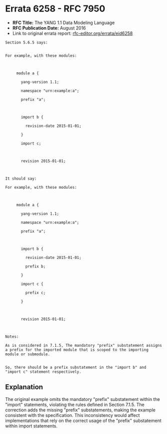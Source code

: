 # Errata 6258 - RFC 7950

- **RFC Title:** The YANG 1.1 Data Modeling Language
- **RFC Publication Date:** August 2016
- Link to original errata report: [rfc-editor.org/errata/eid6258](https://www.rfc-editor.org/errata/eid6258)

```
Section 5.6.5 says:


For example, with these modules:

     module a {
       yang-version 1.1;
       namespace "urn:example:a";
       prefix "a";

       import b {
         revision-date 2015-01-01;
       }
       import c;

       revision 2015-01-01;


It should say:

For example, with these modules:

     module a {
       yang-version 1.1;
       namespace "urn:example:a";
       prefix "a";

       import b {
         revision-date 2015-01-01;
         prefix b;
       }
       import c {
         prefix c;
       }

       revision 2015-01-01;


Notes:

As is considered in 7.1.5, The mandatory "prefix" substatement assigns a prefix for the imported module that is scoped to the importing module or submodule. 

So, there should be a prefix substatement in the "import b" and "import c" statement respectively.
```

## Explanation

The original example omits the mandatory "prefix" substatement within the "import" statements, violating the rules defined in Section 7.1.5. The correction adds the missing "prefix" substatements, making the example consistent with the specification. This inconsistency would affect implementations that rely on the correct usage of the "prefix" substatement within import statements.
